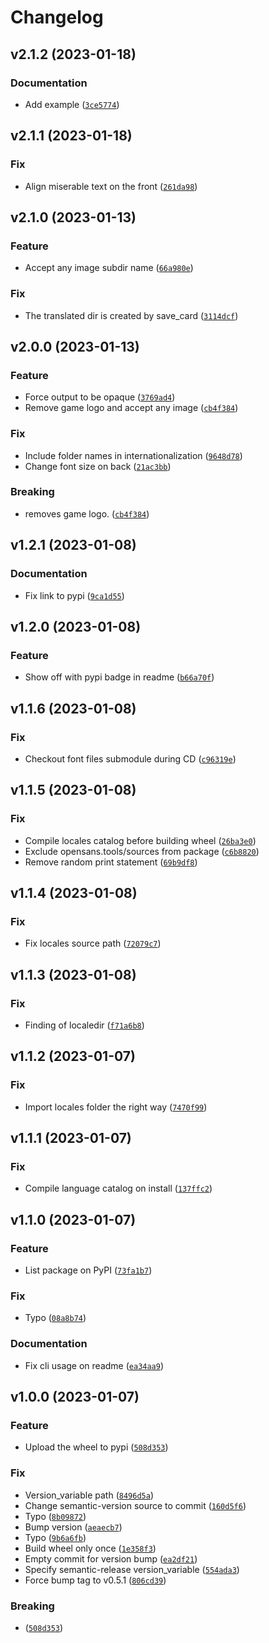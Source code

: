# Changelog

<!--next-version-placeholder-->

## v2.1.2 (2023-01-18)
### Documentation
* Add example ([`3ce5774`](https://github.com/siemdejong/shit-happens/commit/3ce57749dcec50ff1955f12506b293b218bfe6b8))

## v2.1.1 (2023-01-18)
### Fix
* Align miserable text on the front ([`261da98`](https://github.com/siemdejong/shit-happens/commit/261da988c20dde05e261ad8f6b5c86cd507a6fff))

## v2.1.0 (2023-01-13)
### Feature
* Accept any image subdir name ([`66a980e`](https://github.com/siemdejong/shit-happens/commit/66a980eedb896a558c335f0073ab50a5d3504d11))

### Fix
* The translated dir is created by save_card ([`3114dcf`](https://github.com/siemdejong/shit-happens/commit/3114dcf7377db6143b31fc019e2a2985e4dec8a9))

## v2.0.0 (2023-01-13)
### Feature
* Force output to be opaque ([`3769ad4`](https://github.com/siemdejong/shit-happens/commit/3769ad4adecfb8e84ec1f74d58ad7b4361b236de))
* Remove game logo and accept any image ([`cb4f384`](https://github.com/siemdejong/shit-happens/commit/cb4f384f9a1651586a5bd8e9aefc290b528206d0))

### Fix
* Include folder names in internationalization ([`9648d78`](https://github.com/siemdejong/shit-happens/commit/9648d78cf18f37b13097975211a7e574a69e000b))
* Change font size on back ([`21ac3bb`](https://github.com/siemdejong/shit-happens/commit/21ac3bbb695da4038b04b8dadd908aea5e1e06ae))

### Breaking
* removes game logo.  ([`cb4f384`](https://github.com/siemdejong/shit-happens/commit/cb4f384f9a1651586a5bd8e9aefc290b528206d0))

## v1.2.1 (2023-01-08)
### Documentation
* Fix link to pypi ([`9ca1d55`](https://github.com/siemdejong/shit-happens/commit/9ca1d55fade5c19c0f9c9390cb4b19a909bc6983))

## v1.2.0 (2023-01-08)
### Feature
* Show off with pypi badge in readme ([`b66a70f`](https://github.com/siemdejong/shit-happens/commit/b66a70f4a9ddb81a7a1943d7fde1372c18c40ea6))

## v1.1.6 (2023-01-08)
### Fix
* Checkout font files submodule during CD ([`c96319e`](https://github.com/siemdejong/shit-happens/commit/c96319efa24e6f942bce3d727379749da407ed22))

## v1.1.5 (2023-01-08)
### Fix
* Compile locales catalog before building wheel ([`26ba3e0`](https://github.com/siemdejong/shit-happens/commit/26ba3e0835e735dda3ca23a34cf21f6a6d304938))
* Exclude opensans.tools/sources from package ([`c6b8820`](https://github.com/siemdejong/shit-happens/commit/c6b882090be682fc7159b22dc00d56b73f5348f0))
* Remove random print statement ([`69b9df8`](https://github.com/siemdejong/shit-happens/commit/69b9df81c72067e0c2caf04c602ec8e8b7457bad))

## v1.1.4 (2023-01-08)
### Fix
* Fix locales source path ([`72079c7`](https://github.com/siemdejong/shit-happens/commit/72079c701c5397f3c1464c6dc848d2c4e894947a))

## v1.1.3 (2023-01-08)
### Fix
* Finding of localedir ([`f71a6b8`](https://github.com/siemdejong/shit-happens/commit/f71a6b8e4b367406e0231786f665d39b0a0648e2))

## v1.1.2 (2023-01-07)
### Fix
* Import locales folder the right way ([`7470f99`](https://github.com/siemdejong/shit-happens/commit/7470f99b2602e336de829185b0265153d4730103))

## v1.1.1 (2023-01-07)
### Fix
* Compile language catalog on install ([`137ffc2`](https://github.com/siemdejong/shit-happens/commit/137ffc273ec8ef90670d722a8fde14cf67a7bd31))

## v1.1.0 (2023-01-07)
### Feature
* List package on PyPI ([`73fa1b7`](https://github.com/siemdejong/shit-happens/commit/73fa1b7da62e1d4a50da9b375774ba687ebf8ce3))

### Fix
* Typo ([`08a8b74`](https://github.com/siemdejong/shit-happens/commit/08a8b749205dd1126feecc9c025958ccc57f336e))

### Documentation
* Fix cli usage on readme ([`ea34aa9`](https://github.com/siemdejong/shit-happens/commit/ea34aa9f3f67536aa5eda3be1ca08bcedf24f85b))

## v1.0.0 (2023-01-07)
### Feature
* Upload the wheel to pypi ([`508d353`](https://github.com/siemdejong/shit-happens/commit/508d35349fcbb564cbc9653f3da0a4a27f75ca53))

### Fix
* Version_variable path ([`8496d5a`](https://github.com/siemdejong/shit-happens/commit/8496d5a11b7769c2fc2778ab47c44f4e0cddb471))
* Change semantic-version source to commit ([`160d5f6`](https://github.com/siemdejong/shit-happens/commit/160d5f68235aee09342ba1034775ee944a55a044))
* Typo ([`8b09872`](https://github.com/siemdejong/shit-happens/commit/8b098722ad068ac3c308ce2e96da29182cf3141b))
* Bump version ([`aeaecb7`](https://github.com/siemdejong/shit-happens/commit/aeaecb701dfe72c039ccfbea8864b392bfd5f936))
* Typo ([`9b6a6fb`](https://github.com/siemdejong/shit-happens/commit/9b6a6fb3ad691c4a1e256e7a6e1bf6f5cb970a1c))
* Build wheel only once ([`1e358f3`](https://github.com/siemdejong/shit-happens/commit/1e358f3ee7a90d4dbe1920d23aa91c7d7bfe9e6e))
* Empty commit for version bump ([`ea2df21`](https://github.com/siemdejong/shit-happens/commit/ea2df21e8fd3e015836eb9e7d17767be220426d8))
* Specify semantic-release version_variable ([`554ada3`](https://github.com/siemdejong/shit-happens/commit/554ada39f044ca7d99140028b78ddfa54fdcca53))
* Force bump tag to v0.5.1 ([`806cd39`](https://github.com/siemdejong/shit-happens/commit/806cd392dbc0e8726a8e84851501fbae5a8ef480))

### Breaking
*  ([`508d353`](https://github.com/siemdejong/shit-happens/commit/508d35349fcbb564cbc9653f3da0a4a27f75ca53))
